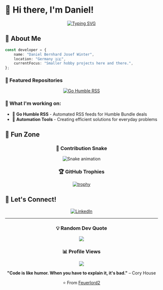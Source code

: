 # 👋 Hi there, I'm Daniel!

<div align="center">
  
[![Typing SVG](https://readme-typing-svg.herokuapp.com?font=Fira+Code&pause=1000&color=6366F1&center=true&vCenter=true&width=435&lines=Full-Stack+Developer;Open+Source+Enthusiast;Always+Learning+New+Things;Building+Cool+Projects)](https://git.io/typing-svg)

</div>

## 🚀 About Me

```typescript
const developer = {
    name: "Daniel Bernhard Josef Winter",
    location: "Germany 🇩🇪",
    currentFocus: "Smaller hobby projects here and there.",
};
```

### 🚀 Featured Repositories

<div align="center">

[![Go Humble RSS](https://github-readme-stats.vercel.app/api/pin/?username=Feuerlord2&repo=Humble-RSS-Site&theme=tokyonight)](https://github.com/Feuerlord2/Humble-RSS-Site)

</div>

### 🔭 What I'm working on:
- 📡 **Go Humble RSS** - Automated RSS feeds for Humble Bundle deals
- 🤖 **Automation Tools** - Creating efficient solutions for everyday problems

## 🎨 Fun Zone

<div align="center">

### 🐍 Contribution Snake
![Snake animation](https://github.com/Feuerlord2/Feuerlord2/blob/output/github-contribution-grid-snake-dark.svg)

### 🏆 GitHub Trophies
[![trophy](https://github-profile-trophy.vercel.app/?username=Feuerlord2&theme=tokyonight&no-frame=true&row=1&column=6)](https://github.com/ryo-ma/github-profile-trophy)

</div>

## 💬 Let's Connect!

<div align="center">

[![LinkedIn](https://img.shields.io/badge/LinkedIn-0077B5?style=for-the-badge&logo=linkedin&logoColor=white)](https://linkedin.com/in/daniel-bernhard-josef-winter-89636433a/)

</div>

---

<div align="center">

### 💡 Random Dev Quote
![](https://quotes-github-readme.vercel.app/api?type=horizontal&theme=tokyonight)

### 📊 Profile Views
![](https://komarev.com/ghpvc/?username=Feuerlord2&color=6366f1&style=flat-square&label=Profile+Views)

**"Code is like humor. When you have to explain it, it's bad."** – Cory House

⭐️ From [Feuerlord2](https://github.com/Feuerlord2)

</div>
